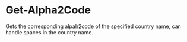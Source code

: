 # Get-Alpha2Code
Gets the corresponding alpah2code of the specified country name, can handle spaces in the country name.

